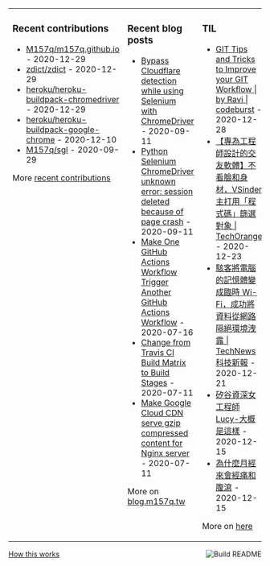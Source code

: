 <table><tr><td valign="top">

### Recent contributions
<!-- recent_contributions starts -->
* [M157q/m157q.github.io](https://github.com/M157q/m157q.github.io) - 2020-12-29
* [zdict/zdict](https://github.com/zdict/zdict) - 2020-12-29
* [heroku/heroku-buildpack-chromedriver](https://github.com/heroku/heroku-buildpack-chromedriver) - 2020-12-29
* [heroku/heroku-buildpack-google-chrome](https://github.com/heroku/heroku-buildpack-google-chrome) - 2020-12-10
* [M157q/sgl](https://github.com/M157q/sgl) - 2020-09-29
<!-- recent_contributions ends -->
More [recent contributions](https://github.com/M157q/M157q/blob/main/recent_contributions.md)
</td><td valign="top">

### Recent blog posts
<!-- blog starts -->
* [Bypass Cloudflare detection while using Selenium with ChromeDriver](https://blog.m157q.tw/posts/2020/09/11/bypass-cloudflare-detection-while-using-selenium-with-chromedriver/) - 2020-09-11
* [Python Selenium ChromeDriver unknown error: session deleted because of page crash](https://blog.m157q.tw/posts/2020/09/11/python-selenium-chromedriver-unknown-error-session-deleted-because-of-page-crash/) - 2020-09-11
* [Make One GitHub Actions Workflow Trigger Another GitHub Actions Workflow](https://blog.m157q.tw/posts/2020/07/16/make-one-github-actions-workflow-trigger-another-github-actions-workflow/) - 2020-07-16
* [Change from Travis CI Build Matrix to Build Stages](https://blog.m157q.tw/posts/2020/07/11/change-from-travis-ci-build-matrix-to-build-stages/) - 2020-07-11
* [Make Google Cloud CDN serve gzip compressed content for Nginx server](https://blog.m157q.tw/posts/2020/07/11/make-google-cloud-cdn-serve-gzip-compressed-content-for-nginx-server/) - 2020-07-11
<!-- blog ends -->
More on [blog.m157q.tw](https://blog.m157q.tw/)
</td><td valign="top">

### TIL
<!-- tils starts -->
* [GIT Tips and Tricks to Improve your GIT Workflow | by Ravi | codeburst](https://github.com/M157q/m157q.github.io/issues/1243) - 2020-12-28
* [【專為工程師設計的交友軟體】不看臉和身材，VSinder 主打用「程式碼」篩選對象 | TechOrange](https://github.com/M157q/m157q.github.io/issues/1242) - 2020-12-23
* [駭客將電腦的記憶體變成臨時 Wi-Fi，成功將資料從網路隔絕環境洩露 | TechNews 科技新報](https://github.com/M157q/m157q.github.io/issues/1241) - 2020-12-21
* [矽谷資深女工程師 Lucy-大概是這樣](https://github.com/M157q/m157q.github.io/issues/1240) - 2020-12-15
* [為什麼月經來會經痛和腹瀉](https://github.com/M157q/m157q.github.io/issues/1239) - 2020-12-15
<!-- tils ends -->
More on [here](https://github.com/M157q/m157q.github.io/issues?q=is%3Aissue+is%3Aopen+sort%3Aupdated-desc)
</td></tr></table>

<a href="https://github.com/M157q/M157q/actions"><img src="https://github.com/M157q/M157q/workflows/Build%20README/badge.svg" align="right" alt="Build README"></a> <a href="https://simonwillison.net/2020/Jul/10/self-updating-profile-readme/">How this works</a>
